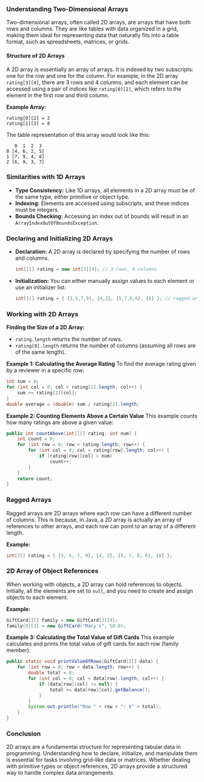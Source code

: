### Understanding Two-Dimensional Arrays

Two-dimensional arrays, often called 2D arrays, are arrays that have both rows and columns. They are like tables with data organized in a grid, making them ideal for representing data that naturally fits into a table format, such as spreadsheets, matrices, or grids.

#### Structure of 2D Arrays
A 2D array is essentially an array of arrays. It is indexed by two subscripts: one for the row and one for the column. For example, in the 2D array `rating[3][4]`, there are 3 rows and 4 columns, and each element can be accessed using a pair of indices like `rating[0][2]`, which refers to the element in the first row and third column.

**Example Array:**
```
rating[0][2] = 2
rating[1][3] = 8
```
The table representation of this array would look like this:
```
   0  1  2  3
0 [4, 6, 2, 5]
1 [7, 9, 4, 8]
2 [6, 9, 3, 7]
```

### Similarities with 1D Arrays

- **Type Consistency:** Like 1D arrays, all elements in a 2D array must be of the same type, either primitive or object type.
- **Indexing:** Elements are accessed using subscripts, and these indices must be integers.
- **Bounds Checking:** Accessing an index out of bounds will result in an `ArrayIndexOutOfBoundsException`.

### Declaring and Initializing 2D Arrays

- **Declaration:** A 2D array is declared by specifying the number of rows and columns.
    ```java
    int[][] rating = new int[3][4]; // 3 rows, 4 columns
    ```
- **Initialization:** You can either manually assign values to each element or use an initializer list:
    ```java
    int[][] rating = { {3,5,7,9}, {4,2}, {5,7,8,6}, {6} }; // ragged array example
    ```

### Working with 2D Arrays

**Finding the Size of a 2D Array:**
- `rating.length` returns the number of rows.
- `rating[0].length` returns the number of columns (assuming all rows are of the same length).

**Example 1: Calculating the Average Rating**
To find the average rating given by a reviewer in a specific row:
```java
int sum = 0;
for (int col = 0; col < rating[2].length; col++) {
    sum += rating[2][col];
}
double average = (double) sum / rating[2].length;
```

**Example 2: Counting Elements Above a Certain Value**
This example counts how many ratings are above a given value:
```java
public int countAbove(int[][] rating, int num) {
    int count = 0;
    for (int row = 0; row < rating.length; row++) {
        for (int col = 0; col < rating[row].length; col++) {
            if (rating[row][col] > num)
                count++;
        }
    }
    return count;
}
```

### Ragged Arrays
Ragged arrays are 2D arrays where each row can have a different number of columns. This is because, in Java, a 2D array is actually an array of references to other arrays, and each row can point to an array of a different length.

**Example:**
```java
int[][] rating = { {3, 5, 7, 9}, {4, 2}, {5, 7, 8, 6}, {6} };
```

### 2D Array of Object References
When working with objects, a 2D array can hold references to objects. Initially, all the elements are set to `null`, and you need to create and assign objects to each element.

**Example:**
```java
GiftCard[][] family = new GiftCard[3][4];
family[0][1] = new GiftCard("Macy's", 50.0);
```

**Example 3: Calculating the Total Value of Gift Cards**
This example calculates and prints the total value of gift cards for each row (family member):
```java
public static void printValueOfRows(GiftCard[][] data) {
    for (int row = 0; row < data.length; row++) {
        double total = 0;
        for (int col = 0; col < data[row].length; col++) {
            if (data[row][col] != null) {
                total += data[row][col].getBalance();
            }
        }
        System.out.println("Row " + row + ": $" + total);
    }
}
```

### Conclusion
2D arrays are a fundamental structure for representing tabular data in programming. Understanding how to declare, initialize, and manipulate them is essential for tasks involving grid-like data or matrices. Whether dealing with primitive types or object references, 2D arrays provide a structured way to handle complex data arrangements.